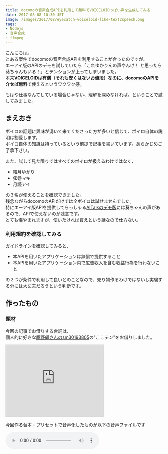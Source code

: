 ```yaml
---
title: docomoの音声合成APIを利用して無料でVOICELOIDっぽい声を生成してみる
date: 2017-08-08 10:30 JST
image: /images/2017/08/eyecatch-voiceloid-like-text2speech.png
tags:
- Nodejs
- 音声合成
- ffmpeg
---
```


こんにちは。  
とある案件でdocomoの音声合成APIを利用することが合ったのですが、  
エーアイ版のAPIのデモを試していたら「これゆかりんの声やんけ！ と思ったら葵ちゃんもいる！」とテンションが上ってしまいました。  
本来**VOICELOIDは有償（それも安くはないお値段）なのに、docomoのAPIを介せば無料**で使えるというワクワク感。  

もはや仕事なんてしている場合じゃない、理解を深めなければ。ということで試してみました。

<!--more-->

まえおき
-----------------------------------------------------------------
ボイロの話題に興味が湧いて来てくださった方が多いと信じて、ボイロ自体の説明は割愛します。  
ボイロ自体の知識は持っているという前提で記事を書いています。あらかじめご了承下さい。

また、試して見た限りではすべてのボイロが扱えるわけではなく、

* 結月ゆかり
* 弦巻マキ
* 月読アイ

の３名が使えることを確認できました。  
残念ながらdocomoのAPIだけでは全ボイロは試せませんでした。  
特にエーアイ版APIを提供してらっしゃる[AITalkのデモ版](http://www.ai-j.jp/demonstration/)には葵ちゃんの声があるので、APIで使えないのが残念です。  
とても悔やまれますが、使いたければ買えという話なので仕方ない。

### 利用規約を確認してみる

[ガイドライン](https://dev.smt.docomo.ne.jp/?p=docs.api.page&api_name=text_to_speech&p_name=guideline#tag01)を確認してみると、  

* 本APIを用いたアプリケーションは無償で提供すること
* 本APIを用いたアプリケーション内で広告収入を含む収益行為を行わないこと

の２つが条件で利用して良いとのことなので、売り物作るわけではないし実験する分には大丈夫だろうという判断です。

作ったもの
-----------------------------------------------------------------
### 題材
今回の記事でお借りする台詞は、  
個人的に好きな[豚野郎さんのsm30193805](http://www.nicovideo.jp/watch/sm30193805)の"ここテン"をお借りしました。

<iframe width="312" height="230" src="http://ext.nicovideo.jp/thumb/sm30193805" scrolling="no" style="border:solid 1px #ccc;" frameborder="0"><a href="http://www.nicovideo.jp/watch/sm30193805">[Watch Dogs 2] 　ゆかりさんハッキングする [VOICEROID+ゆっくり実況]</a></iframe>

今回作る台本・プリセットで音声化したものが以下の音声ファイルです

<audio src="/sounds/voiceloid-like-text2speech.wav" preload="auto" controls>

### デモ
とりあえず３名の声は使えるとわかったので、それら３役でかけあいができるような簡単なスクリプトを書きました。  
[こちら](https://gist.github.com/Leko/937b97724def8de90b8fe97a3bfb639c)に公開しています。  
README通りにセットアップを済ませ、

```js
./playbook-to-voices 台本.csv -p 台本preset.csv -o ./音声.wav
```

と実行すると、CSVで書いた台本が音声ファイル（.wav）として入手できます。  

下準備
-----------------------------------------------------------------
APIを利用するためにやや学習コストが発生します。各要素軽くだけ触れておきます。

### 利用するAPI
既に名前が出てきていますが、利用するAPIはdocomo Developer APIの[音声合成API エーアイ REST SSML版](https://dev.smt.docomo.ne.jp/?p=docs.api.page&api_name=text_to_speech&p_name=api_1#tag01)です。  
他のAPIも試してみたのですが、ボイロの声ではなかったので、この記事では上記APIだけを利用します。

### docomo developerに登録してAPIキーを入手
docomoAPIを使うためにはAPIキーが必要です。  
会員登録とアプリケーションの利用申請を出して、APIキーを入手しておいて下さい。

### SSMLとはなんぞや
さらっとSSML版と書きましたが、SSMLとは[Speech Synthesis Markup Language](https://www.w3.org/TR/speech-synthesis11/)の略です。  
音声合成のためのマークアップ言語です。  
微妙にフォーマットが違いますが、Amazon Echoなどでも使用されている仕様だそうです。

> &mdash; [Amazon Echoで「バルス」を実現する - Qiita](http://qiita.com/sparkgene/items/cf4ca976dbf09b45971d)

詳しくはAPIを叩くときに解説しますが、  
声の種類や話す内容だけではなく、**よみがな（ルビ）やイントネーションを操作することも可能**なパワフルな言語です。  
おそらく作り込めばかなり表現力は増すのですが、イントネーション周りは制御がかなり難しかったです。  
マークアップさえ与えればその通りに喋った音声が手に入るので、音声自体の扱いは大して気にすることはありません。

### 台本を作る
とはいえ、最近素のHTMLで愚直なマークアップする機会もなかなか減っていると思います。XMLベースの言語って冗長で面倒くさいですし。  
ということで、ExcelやGoogle Spreadsheetなどで編集することを想定に、**CSVの「台本」を受け取ってSSMLに変換して音声化**してみます。  
台本のフォーマットはこんな感じです。  

<iframe height="400" class="full-width" src="https://docs.google.com/spreadsheets/d/e/2PACX-1vQK-kMNHZuTHF55cC2JWa-NyUmlOlFyqLtFPVjTEXykkyQNutvg_OQfgq1kDl0zEyz7vbu8Pk1m9sYh/pubhtml?gid=0&amp;single=true&amp;widget=true&amp;headers=false"></iframe>

「１列目はボイス名、２列目は調声プリセット（デフォは空）、３列目は喋る内容」という構成にしました。  

**既に嫌な予感MAX**な記述が出てきていますが、**字幕と喋っている音声が違う**箇所と、「弦巻マキ」の発音がおかしくて**イントネーションを弄った**結果です。  
デフォルトだと「小比類巻」みたいな山なりの発音になってしまうので、ツルマキの部分を「うずまき」的な発音に寄せた調声です。  
詳しくはマキマキのところで後述します。

ボイロ動画を作るなら、背景やら字幕タイミング、立ち絵プリセットだったり差分プリセットだったりと色々必要になってしまうと思うのですが、今回はシンプルに**音声のみ**に絞って実装します。

### プリセットを作る
調声がかなり難しかったので、デフォ値にこだわらずに調声のプリセットも与えられるようにして、利用者側で細かく調声できるようにします。  
調声用のプリセットは以下の通りです

<iframe height="230" class="full-width" src="https://docs.google.com/spreadsheets/d/e/2PACX-1vQK-kMNHZuTHF55cC2JWa-NyUmlOlFyqLtFPVjTEXykkyQNutvg_OQfgq1kDl0zEyz7vbu8Pk1m9sYh/pubhtml?gid=2080442496&amp;single=true&amp;widget=true&amp;headers=false"></iframe>

キャラ名、プリセット名、喋るスピード、ピッチ、抑揚、ボリューム　の順です。  
空の場合はデフォ値を使います。  
プリセット名が空の場合は、プリセットなし（デフォルト）の調声を変更します

VOICELOIDっぽい声を生成する
-----------------------------------------------------------------
では早速APIを利用したいと思います。

### 台本をSSMLに変換
先程の台本を今回利用するAPIに合わせたSSMLに変換すると、このようになります。  
実際には改行されてませんが、見にくいのでインデントを整えたのが以下のSSMLです。

```xml
<?xml version="1.0" encoding="utf-8" ?>
<speak version="1.1">
    <voice name="sumire">
        <prosody rate="1.4" pitch="1.2">皆さんこんにちは、結月ゆかりです</prosody>
    </voice>
    <voice name="maki">
        <prosody rate="1.2">
            <phoneme ph="ツル’／マ’キ">弦巻</phoneme>マキです
        </prosody>
    </voice>
    <voice name="reina">
        <prosody rate="1">ゆっくり霊夢です</prosody>
    </voice>

    ...略...

</speak>
```

長いので省略しました。  
お察しの通りさほど複雑ではないので、SSMLを生成するロジック自体は[gist](https://gist.github.com/Leko/937b97724def8de90b8fe97a3bfb639c#file-playbook-to-voices)の方を見ていただければと思います。  
記事ではSSMLで使うタグの説明にとどめます。  
ボイロ化に最低限必要なのは、これらのタグでした。

|タグ名|説明|
|---|---|
|speak|ルート要素。`version="1.1"`が必要|
|voice|声の種類を指定する。指定可能な値は後述|
|prosody|日本語だと[韻律](https://ja.wikipedia.org/wiki/%E9%9F%BB%E5%BE%8B_(%E8%A8%80%E8%AA%9E%E5%AD%A6))というそう。ピッチや抑揚、スピードを制御できるので調声するために必須|
|phoneme|日本語だと[音素](https://ja.wikipedia.org/wiki/%E9%9F%B3%E7%B4%A0)というそう。その言葉に対する発音の仕方を定義できます。イントネーションを変えたい場合に使用可能|

`voice`のname属性に与えられる値のうち、ボイロ製品に該当するのは

|属性名|ボイロ名|
|---|---|
|sumire|結月ゆかり|
|maki|弦巻マキ|
|anzu|月詠アイ|

です。  
デフォルトだと速度やピッチにやや違和感があるので、調声が必要です。

大まかな調声に使う`prosody`に指定できる属性は、

* `pitch`（ピッチ）
* `rate`（喋る速度）
* `range`（抑揚）
* `volume`（音量）

です。  
これらを調整するだけでかなりそれっぽくなります。詳しくは[公式のAPIドキュメント](https://dev.smt.docomo.ne.jp/?p=docs.api.page&api_name=text_to_speech&p_name=api_1#tag01)を読んで下さい。

`phoneme`のph属性には[JEITAカナ](http://www.jeita.or.jp/cgi-bin/standard/pdf.cgi?jk_n=1408&amp;jk_pdf_file=20110307080703_8FnXHkG4Y0.pdf')という仕様にもとづいた値が指定可能です。  
これが**めちゃくちゃ難しい**。何が難しいかって、ドキュメントを読み解くのに一苦労で、なおかつpdfに書かれている仕様が100％はカバーされていないようで、何が使えて何が使えないのかがわからない。  
完全に手探りで、欲しいイントネーションを探り当てる必要があるので、よほど気になる発音でない限りは触れないほうが無難だと思います。

### 音声合成APIを叩く
SSMLが作れたら、APIを叩きます。
APIを叩くのは、よくあるPOSTリクエストです。詳細は[公式のAPIドキュメント](https://dev.smt.docomo.ne.jp/?p=docs.api.page&api_name=text_to_speech&p_name=api_1#tag01)に記載があります。  
リクエストボディには先程生成したSSMLを与えます。

```js
const querystring = require('querystring')
const fetch = require('isomorphic-fetch')

const textToSpeech = async (ssml) => {
  const ENDPOINT = 'https://api.apigw.smt.docomo.ne.jp/aiTalk/v1/textToSpeech'
  const query = querystring.stringify({
    APIKEY: process.env.DOCOMO_API_KEY,
  })

  return fetch(`${ENDPOINT}?${query}`, {
    method: 'POST',
    body: ssml,
    headers: {
      'Content-Type': 'application/ssml+xml',
      'Accept': 'audio/L16',
    }
  })
}
```

Content-TypeはSSMLなので良いとして、Acceptの`audio/L16`ってなんでしょう。  
音声フォーマットなのですが、これが音声に詳しくない人（私）にとっては曲者だったので説明します

### audio/l16(PCM音源)をwav形式に変換する
audio/l16（以降PCM）というのは、16bitのリニアPCMと呼ばれる音声ファイルの形式です。  

pcm単体では扱いにくいので、ffmpegで.wavに変換してしまいましょう。  
幸いpcmのメタデータ詳細は[公式のAPIドキュメント](https://dev.smt.docomo.ne.jp/?p=docs.api.page&api_name=text_to_speech&p_name=api_1#tag01)に記載されているので、ちゃちゃっと変換してしまいます。

```js
const fs = require('fs')
const Promise = require('bluebird')
const ffmpeg = require('fluent-ffmpeg')

const unlink = Promise.promisify(fs.unlink)

const toWav = async (pcmPath) => {
  const destPath = pcmPath + '.wav'
  return new Promise((resolve, reject) => {
    ffmpeg()
      .input(pcmPath)
      .inputOptions(['-ac 1', '-ar 16000'])
      .inputFormat('s16be')
      .output(destPath)
      .on('end', () => {
        console.log(destPath)
        unlink(pcmPath).then(resolve)
      })
      .on('error', reject)
      .run()
  })
}
```

PCMファイルについての説明や、変換処理については別途記事を書いてますので、そちらもあわせてご確認下さい。

> &mdash; [ffmpegでPCM音源をWAVE形式に変換するときにハマったこと | WEB EGG](https://blog.leko.jp/post/how-to-convert-pcm-to-wav-with-ffmpeg/)

まとめ
------------------------------------------

以上が主要な処理の内容になります。各処理の詳細は[gist](https://gist.github.com/Leko/937b97724def8de90b8fe97a3bfb639c)をご確認下さい。  
機能の制限が厳しく、製品版のボイロには遠く及びませんでしたが、"それっぽい音声"までは迫れたかなと思います。  
色々試しがいがありそうなので、今後もちょこちょこ触ってみようと思います。

以降の内容は、各ボイロごとのSSMLのおさらいとハマリポイントを記載します。

### 結月ゆかりボイスを試してみる
再掲ですが、ゆかりんのボイスをSSMLに起こすとこのような感じになります。  
豚野郎さんの調整に合わせるには、ピッチ（`pitch`）と喋る速度（`rate`）を少し上げるとちょうどよい感じになりました。

```xml
    <voice name="sumire">
        <prosody rate="1.4" pitch="1.2">皆さんこんにちは、結月ゆかりです</prosody>
    </voice>
```

### 弦巻マキボイスを試してみる
自分の名前の発音だけ曲者でしたが、それ以外は結構いい感じでした。  
マキマキも豚野郎さんの調整に合わせるなら速度を少し上げるといい感じでした。

```xml
    <voice name="maki">
        <prosody rate="1.4">
            <phoneme ph="ツル’／マ’キ">弦巻</phoneme>マキです
        </prosody>
    </voice>
```

### 月読アイボイスを試してみる
ゆっくり霊夢（Softalk）はWeb APIがなかったので、代わりにアイちゃんに喋ってもらいました。  
これは似せるもなにもないので、適当に合わせています。  
アイちゃんは声自体の癖が強めなので、どう調声してもだいたいアイちゃんに聞こえると思います。

```xml
    <voice name="reina">
        <prosody rate="1.4">ゆっくり霊夢です</prosody>
    </voice>
```


さいごに
-----------------------------------------------------------------

```csv
voice,preset,text
弦巻マキ,ｾﾔﾅｰ,グレートエレキファイア
```

```csv
voice,name,rate,pitch,range,volume
弦巻マキ,ｾﾔﾅｰ,0.5,2.0,2.0,
```

```
./playbook-to-voices グレートエレキファイア.csv -p グレートエレキファイア_preset.csv -o ./talk.wav
```

<audio src="/sounds/voiceloid-like-text2speech-great-elechi-fire.wav" preload="auto" controls>

ｾﾔﾅｰしたかった

---

アイキャッチ画像に使用した立ち絵はこちらからお借りしました。

> &mdash; [結月ゆかり 動画用素材 / 柚子胡椒 さんのイラスト - ニコニコ静画 (イラスト)](http://seiga.nicovideo.jp/seiga/im5449281)

> &mdash; [弦巻マキ 動画用素材 / 柚子胡椒 さんのイラスト - ニコニコ静画 (イラスト)](http://seiga.nicovideo.jp/seiga/im5517795)
